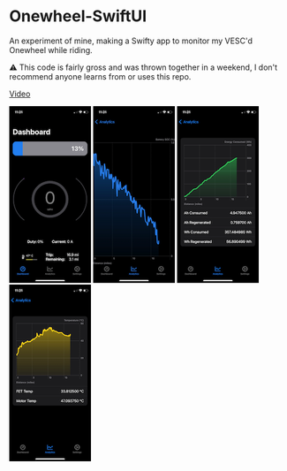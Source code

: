 # Onewheel-SwiftUI

An experiment of mine, making a Swifty app to monitor my VESC'd Onewheel while riding.

:warning: This code is fairly gross and was thrown together in a weekend, I don't recommend anyone learns from or uses this repo.

[Video](https://youtu.be/qgTjDOrlvz8)

![](IMG_1895.png)
![](IMG_1896.png)
![](IMG_1897.png)
![](IMG_1898.png)